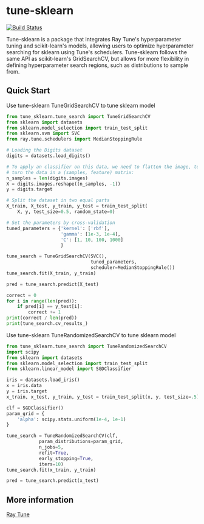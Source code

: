 # tune-sklearn
[![Build Status](https://travis-ci.com/ray-project/tune-sklearn.svg?branch=master)](https://travis-ci.com/ray-project/tune-sklearn)

Tune-sklearn is a package that integrates Ray Tune's hyperparameter tuning and scikit-learn's models, allowing users to optimize hyerparameter searching for sklearn using Tune's schedulers. Tune-sklearn follows the same API as scikit-learn's GridSearchCV, but allows for more flexibility in defining hyperparameter search regions, such as distributions to sample from.

## Quick Start
Use tune-sklearn TuneGridSearchCV to tune sklearn model
```python
from tune_sklearn.tune_search import TuneGridSearchCV
from sklearn import datasets
from sklearn.model_selection import train_test_split
from sklearn.svm import SVC
from ray.tune.schedulers import MedianStoppingRule

# Loading the Digits dataset
digits = datasets.load_digits()

# To apply an classifier on this data, we need to flatten the image, to
# turn the data in a (samples, feature) matrix:
n_samples = len(digits.images)
X = digits.images.reshape((n_samples, -1))
y = digits.target

# Split the dataset in two equal parts
X_train, X_test, y_train, y_test = train_test_split(
    X, y, test_size=0.5, random_state=0)

# Set the parameters by cross-validation
tuned_parameters = {'kernel': ['rbf'],
                    'gamma': [1e-3, 1e-4],
                    'C': [1, 10, 100, 1000]
                    }

tune_search = TuneGridSearchCV(SVC(),
                               tuned_parameters,
                               scheduler=MedianStoppingRule())
tune_search.fit(X_train, y_train)

pred = tune_search.predict(X_test)

correct = 0
for i in range(len(pred)):
    if pred[i] == y_test[i]:
        correct += 1
print(correct / len(pred))
print(tune_search.cv_results_)
```

Use tune-sklearn TuneRandomizedSearchCV to tune sklearn model

```python
from tune_sklearn.tune_search import TuneRandomizedSearchCV
import scipy
from sklearn import datasets
from sklearn.model_selection import train_test_split
from sklearn.linear_model import SGDClassifier

iris = datasets.load_iris()
x = iris.data
y = iris.target
x_train, x_test, y_train, y_test = train_test_split(x, y, test_size=.5)

clf = SGDClassifier()
param_grid = {
    'alpha': scipy.stats.uniform(1e-4, 1e-1)
}

tune_search = TuneRandomizedSearchCV(clf,
            param_distributions=param_grid,
            n_jobs=5,
            refit=True,
            early_stopping=True,
            iters=10)
tune_search.fit(x_train, y_train)

pred = tune_search.predict(x_test)
```

## More information
[Ray Tune](https://ray.readthedocs.io/en/latest/tune.html)
